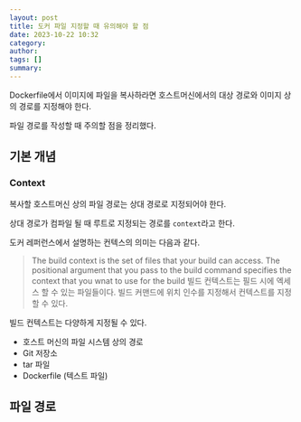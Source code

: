 ```yaml
---
layout: post
title: 도커 파일 지정할 때 유의해야 할 점
date: 2023-10-22 10:32
category: 
author: 
tags: []
summary: 
---
```


Dockerfile에서 이미지에 파일을 복사하라면 호스트머신에서의 대상 경로와 이미지 상의 경로를 지정해야 한다.

파일 경로를 작성할 때 주의할 점을 정리했다.

## 기본 개념

### Context

복사할 호스트머신 상의 파일 경로는 상대 경로로 지정되어야 한다.

상대 경로가 컴파일 될 때 루트로 지정되는 경로를 `context`라고 한다.

도커 레퍼런스에서 설명하는 컨텍스의 의미는 다음과 같다.

> The build context is the set of files that your build can access. The positional argument that you pass to the build command specifies the context that you wnat to use for the build
>빌드 컨텍스트는 필드 시에 엑세스 할 수 있는 파일들이다. 빌드 커맨드에 위치 인수를 지정해서 컨텍스트를 지정할 수 있다.

빌드 컨텍스트는 다양하게 지정될 수 있다.

- 호스트 머신의 파일 시스템 상의 경로
- Git 저장소
- tar 파일
- Dockerfile (텍스트 파일)

## 파일 경로

